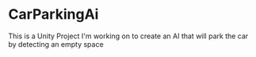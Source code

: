 # CarParkingAi
This is a Unity Project I'm working on to create an AI that will park the car by detecting an empty space
